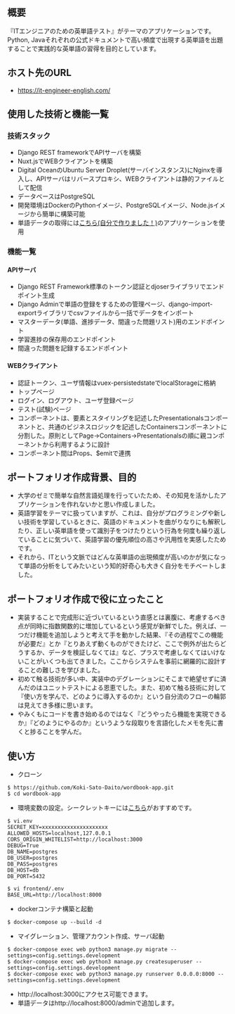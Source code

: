 ## 概要

『ITエンジニアのための英単語テスト』がテーマのアプリケーションです。Python, Javaそれぞれの公式ドキュメントで高い頻度で出現する英単語を出題することで実践的な英単語の習得を目的としています。


## ホスト先のURL

- https://it-engineer-english.com/


## 使用した技術と機能一覧

### 技術スタック

- Django REST frameworkでAPIサーバを構築
- Nuxt.jsでWEBクライアントを構築
- Digital OceanのUbuntu Server Droplet(サーバインスタンス)にNginxを導入し、APIサーバはリバースプロキシ、WEBクライアントは静的ファイルとして配信
- データベースはPostgreSQL
- 開発環境はDockerのPythonイメージ、PostgreSQLイメージ、Node.jsイメージから簡単に構築可能
- 単語データの取得には[こちら(自分で作りました！)](https://github.com/Koki-Sato-Daito/wordbook_generator)のアプリケーションを使用


### 機能一覧

#### APIサーバ

- Django REST Framework標準のトークン認証とdjoserライブラリでエンドポイント生成
- Django Adminで単語の登録をするための管理ページ、django-import-exportライブラリでcsvファイルから一括でデータをインポート
- マスターデータ(単語、進捗データ、間違った問題リスト)用のエンドポイント
- 学習進捗の保存用のエンドポイント
- 間違った問題を記録するエンドポイント


#### WEBクライアント

- 認証トークン、ユーザ情報はvuex-persistedstateでlocalStorageに格納
- トップページ
- ログイン、ログアウト、ユーザ登録ページ
- テスト(試験)ページ
- コンポーネントは、要素とスタイリングを記述したPresentationalsコンポーネントと、共通のビジネスロジックを記述したContainersコンポーネントに分割した。原則としてPage->Containers->Presentationalsの順に親コンポーネントから利用するように設計
- コンポーネント間はProps、$emitで連携


## ポートフォリオ作成背景、目的

- 大学のゼミで簡単な自然言語処理を行っていたため、その知見を活かしたアプリケーションを作れないかと思い作成しました。
- 英語学習をテーマに扱っていますが、これは、自分がプログラミングや新しい技術を学習しているときに、英語のドキュメントを曲がりなりにも解釈したり、正しい英単語を使って識別子をつけたりという行為を何度も繰り返していることに気づいて、英語学習の優先順位の高さや汎用性を実感したためです。
- それから、ITという文脈ではどんな英単語の出現頻度が高いのかが気になって単語の分析をしてみたいという知的好奇心も大きく自分をモチベートしました。


## ポートフォリオ作成で役に立ったこと

- 実装することで完成形に近づいているという直感とは裏腹に、考慮するべき点が同時に指数関数的に増加しているという感覚が新鮮でした。例えば、一つだけ機能を追加しようと考えて手を動かした結果、『その過程でこの機能が必要だ』とか『とりあえず動くものができたけど、ここで例外が出たらどうするか、データを検証しなくては』など、プラスで考慮しなくてはいけないことがいくつも出てきました。ここからシステムを事前に網羅的に設計することの難しさを学びました。
- 初めて触る技術が多い中、実装中のデグレーションにそこまで絶望せずに済んだのはユニットテストによる恩恵でした。また、初めて触る技術に対して『使い方を学んで、どのように導入するのか』という自分流のフローの輪郭は見えてき多様に思います。
- やみくもにコードを書き始めるのではなく『どうやったら機能を実現できるか』『どのようにやるのか』というような段取りを言語化したメモを先に書くと捗ることを学んだ。


## 使い方

- クローン

```
$ https://github.com/Koki-Sato-Daito/wordbook-app.git
$ cd wordbook-app
```

- 環境変数の設定。シークレットキーには[こちら](https://miniwebtool.com/ja/django-secret-key-generator/)がおすすめです。

```
$ vi.env
SECRET_KEY=xxxxxxxxxxxxxxxxxxxxx
ALLOWED_HOSTS=localhost,127.0.0.1
CORS_ORIGIN_WHITELIST=http://localhost:3000
DEBUG=True
DB_NAME=postgres
DB_USER=postgres
DB_PASS=postgres
DB_HOST=db
DB_PORT=5432

$ vi frontend/.env
BASE_URL=http://localhost:8000
```

- dockerコンテナ構築と起動

```
$ docker-compose up --build -d
```

- マイグレーション、管理アカウント作成、サーバ起動

```
$ docker-compose exec web python3 manage.py migrate --settings=config.settings.development
$ docker-compose exec web python3 manage.py createsuperuser --settings=config.settings.development
$ docker-compose exec web python3 manage.py runserver 0.0.0.0:8000 --settings=config.settings.development
```

- http://localhost:3000にアクセス可能できます。
- 単語データはhttp://localhost:8000/adminで追加します。
